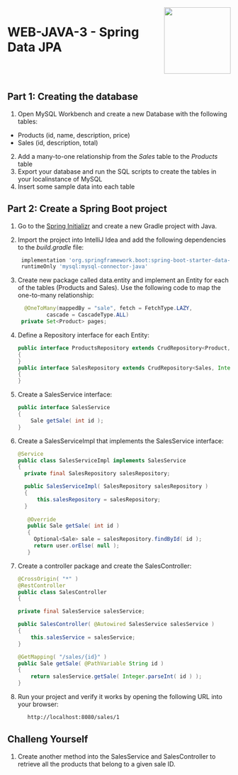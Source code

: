 <img align="right" width="150" height="150" src="https://media-exp1.licdn.com/dms/image/C4E0BAQF7BYCCZt5epw/company-logo_200_200/0?e=2159024400&v=beta&t=qUAFP9bUgBEEXGVQYpUXW1J_OiP8e0r4rFBpqp8OrxA">

# WEB-JAVA-3 - Spring Data JPA


 <br/>
 <br/>
 
 
 ## Part 1: Creating the database
1. Open MySQL Workbench and create a new Database with the following tables:
* Products (id, name, description, price)
* Sales (id, description, total)
2. Add a many-to-one relationship from the *Sales* table to the *Products* table
3. Export your database and run the SQL scripts to create the tables in your localinstance of MySQL
4. Insert some sample data into each table

## Part 2: Create a Spring Boot project
1. Go to the [Spring Initializr](https://start.spring.io) and create a new Gradle project with Java.
2. Import the project into IntelliJ Idea and add the following dependencies to the *build.gradle* file:
   ```gradle
    implementation 'org.springframework.boot:spring-boot-starter-data-jpa'
    runtimeOnly 'mysql:mysql-connector-java'
   ```
3. Create new package called data.entity and implement an Entity for each of the tables (Products and Sales). Use the following code to map the one-to-many relationship:
   ```java
     @OneToMany(mappedBy = "sale", fetch = FetchType.LAZY,
            cascade = CascadeType.ALL)
    private Set<Product> pages;
   ```
4. Define a Repository interface for each Entity:

   ```java
   public interface ProductsRepository extends CrudRepository<Product, Integer>
   {
   }
   public interface SalesRepository extends CrudRepository<Sales, Integer>
   {
   }
   ```
5. Create a SalesService interface:
    ```java
   public interface SalesService
    {
        Sale getSale( int id );
    }
   ``` 
6. Create a SalesServiceImpl that implements the SalesService interface:
    ```java
   @Service
   public class SalesServiceImpl implements SalesService
    {
      private final SalesRepository salesRepository;

      public SalesServiceImpl( SalesRepository salesRepository )
      {
          this.salesRepository = salesRepository;
      }
      
       @Override
       public Sale getSale( int id )
       {
         Optional<Sale> sale = salesRepository.findById( id );
         return user.orElse( null );
       }
   ``` 

7. Create a controller package and create the SalesController:
    ```java
    @CrossOrigin( "*" )
    @RestController
    public class SalesController
    {

    private final SalesService salesService;

    public SalesController( @Autowired SalesService salesService )
    {
        this.salesService = salesService;
    }

    @GetMapping( "/sales/{id}" )
    public Sale getSale( @PathVariable String id )
    {
        return salesService.getSale( Integer.parseInt( id ) );
    }

   ``` 
   
7. Run your project and verify it works by opening the following URL into your browser:

    ```html
       http://localhost:8080/sales/1
    ```
    
## Challeng Yourself
1. Create another method into the SalesService and SalesController to retrieve all the products that belong to a given sale ID.
